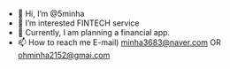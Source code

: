 - 👋 Hi, I’m @5minha
- 👀 I’m interested FINTECH service
- 🌱 Currently, I am planning a financial app.
- 📫 How to reach me E-mail) minha3683@naver.com OR ohminha2152@gmai.com

<!---
5minha/5minha is a ✨ special ✨ repository because its `README.md` (this file) appears on your GitHub profile.
You can click the Preview link to take a look at your changes.
--->
